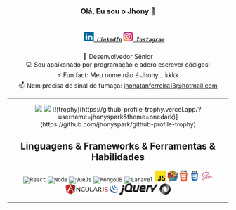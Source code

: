<h3 align="center">Olá, Eu sou o Jhony 👋</h3>
<h5 align="center">
  <code>
    <a href="https://www.linkedin.com/in/jhonatanciriaco/" target:"_blank" title="LinkedIn Profile"><img width="22" src="https://github.com/JhonySpark/JhonatanFCiriaco/blob/master/images/linkedin.svg"> LinkedIn</a></code>
  <code><a href="https://www.instagram.com/jhonatan_ciriaco/" title="Instagram Profile" target:"_blank"><img width="22" src="https://github.com/JhonySpark/JhonatanFCiriaco/blob/master/images/instagram.svg"> Instagram</a></code>
</h5>
<p align="center">
  🔬 Desenvolvedor Sênior
   <br>
  💻 Sou apaixonado por programação e adoro escrever códigos! 
  <br>
  ⚡ Fun fact: Meu nome não é Jhony... kkkk
  <br>
  📫 Nem precisa do sinal de fumaça: <a href="mailto: jhonatanferreira13@hotmail.com">jhonatanferreira13@hotmail.com</a>
</p>

<hr>
<div align="center">
  <img height="180em" src="https://github-readme-stats.vercel.app/api/?username=jhonyspark&count_private=true&show_icons=true"/>
  <img height="180em" src="https://github-readme-stats.vercel.app/api/top-langs/?username=jhonyspark&layout=compact&langs_count=8"/>
  [![trophy](https://github-profile-trophy.vercel.app/?username=jhonyspark&theme=onedark)](https://github.com/jhonyspark/github-profile-trophy)
</div>
<h2 align="center">Linguagens & Frameworks & Ferramentas & Habilidades</h2>

<p align="center">
  <code><img title="React" height="25" src="https://upload.wikimedia.org/wikipedia/commons/thumb/a/a7/React-icon.svg/512px-React-icon.svg.png"></code>
  <code><img title="Node" height="25" src="https://www.mediapreset.com/wp-content/uploads/2017/02/MediaPreset.com-Node.js-Application-Development-Service.jpg"></code>
  <code><img title="VueJs" height="25" src="https://www.fabiofranchino.com/assets/posts/vuejs-nice-to-meet-you/cover.png"></code>
  <code><img title="MongoDB" height="25" src="https://cdn.iconscout.com/icon/free/png-512/mongodb-5-1175140.png"></code>
  <code><img title="Laravel" height="25" src="https://cdn.iconscout.com/icon/free/png-256/laravel-226015.png"></code>
  <code><img title="Javascript" height="25" src="https://github.com/JhonySpark/JhonatanFCiriaco/blob/master/images/javascript.svg"></code>
  <code><img title="Problem Solving" height="25" src="https://github.com/JhonySpark/JhonatanFCiriaco/blob/master/images/problemSolving.png"></code>
  <code><img title="HTML5" height="25" src="https://github.com/JhonySpark/JhonatanFCiriaco/blob/master/images/html5.svg"></code>
  <code><img title="CSS" height="25" src="https://github.com/JhonySpark/JhonatanFCiriaco/blob/master/images/css.svg"></code>
  <code><img title="SAAS" height="25" src="https://github.com/JhonySpark/JhonatanFCiriaco/blob/master/images/sass.svg"></code>
  <code><img title="AngularJS" height="25" src="https://github.com/JhonySpark/JhonatanFCiriaco/blob/master/images/angularjs.svg"></code>
  <code><img title="JQuery" height="25" src="https://github.com/JhonySpark/JhonatanFCiriaco/blob/master/images/jquery.svg"></code>
  <code><img title="JSON" height="25" src="https://github.com/JhonySpark/JhonatanFCiriaco/blob/master/images/json.svg"></code>
</p>

<!-- <a href="https://github.com/jhonyspark">
  <img align="center" src="https://github-readme-stats.vercel.app/api/top-langs/?username=jhonyspark&hide=java,html&title_color=ffffff&text_color=c9cacc&icon_color=2bbc8a&bg_color=1d1f21" /> -->
</a>
</p>
<hr>

<!-- <h4 align="center"><a href=https://github.com/jhonyspark?tab=repositories" title="Show Repositories">🔎 Repositórios 🔍</a></h4>
<br><br><br><br><br><br><br><br><br><br><br><br><br>
 -->
<!--
**jhonyspark/jhonyspark** is a ✨ _special_ ✨ repository because its `README.md` (this file) appears on your GitHub profile.

Here are some ideas to get you started:

- 🔭 I’m currently working on ...
- 🌱 I’m currently learning ...
- 👯 I’m looking to collaborate on ...
- 🤔 I’m looking for help with ...
- 💬 Ask me about ...
- 📫 How to reach me: ...
- 😄 Pronouns: ...
- ⚡ Fun fact: ...

Notes: If you want use this readme, firstly star it please. If you can't align your repositories like this, please change your repository desription to shorter than now. Maybe 4 or 5 word will be good.

-->
